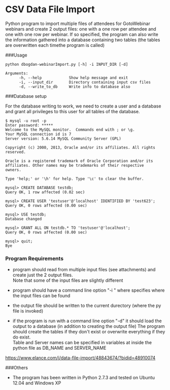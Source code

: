 CSV Data File Import
================

Python program to import multiple files of attendees for GotoWebinar webinars and create 2 output files: 
one with a one row per attendee and one with one row per webinar. 
If so specified, the program can also write the information gathered into a database containing two tables 
(the tables are overwritten each timethe program is called)


###Usage
    
      
    python dbogdan-webinarImport.py [-h] -i INPUT_DIR [-d]

    Arguments:
          -h, --help            Show help message and exit
          -i, --input_dir       Directory containing input csv files
          -d, --write_to_db     Write info to database also
          

###Database setup

   For the database writing to work, we need to create a user and a database and grant all privileges to this user 
   for all tables of the database. 

    $ mysql -u root -p
    Enter password: *****
    Welcome to the MySQL monitor.  Commands end with ; or \g.
    Your MySQL connection id is 7
    Server version: 5.6.14 MySQL Community Server (GPL)

    Copyright (c) 2000, 2013, Oracle and/or its affiliates. All rights reserved.

    Oracle is a registered trademark of Oracle Corporation and/or its
    affiliates. Other names may be trademarks of their respective
    owners.

    Type 'help;' or '\h' for help. Type '\c' to clear the buffer.

    mysql> CREATE DATABASE testdb;
    Query OK, 1 row affected (0.02 sec)

    mysql> CREATE USER 'testuser'@'localhost' IDENTIFIED BY 'test623';
    Query OK, 0 rows affected (0.00 sec)

    mysql> USE testdb;
    Database changed

    mysql> GRANT ALL ON testdb.* TO 'testuser'@'localhost';
    Query OK, 0 rows affected (0.00 sec)

    mysql> quit;
    Bye




### Program Requirements
  
- program should read from multiple input files (see attachments) and create just the 2 output files.  
Note that some of the input files are slightly different
 
- program should have a command line option "-i <directory>"  where <directory> specifies where the input files 
can be found

- the output file should be written to the current durectory (where the py file is invoked)
 
- if the program is run with a command line option "-d" it should load the output to a database 
(in addition to creating the output file)
The program should create the tables if they don't exist or overwrite everything if they do exist.  
Table and Server names can be specified in variables at inside the python file as DB_NAME and SERVER_NAME

https://www.elance.com/j/data-file-import/48843674/?bidid=48910074


###Others

- The program has been written in Python 2.7.3 and tested on Ubuntu 12.04 and Windows XP
